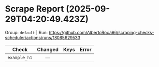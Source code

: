 # Scrape Report (2025-09-29T04:20:49.423Z)

Group: `default`  |  Run: https://github.com/AlbertoRoca96/scraping-checks-scheduler/actions/runs/18085629533

| Check | Changed | Keys | Error |
|---|:---:|:--|:--|
| `example_h1` | — |  |  |
